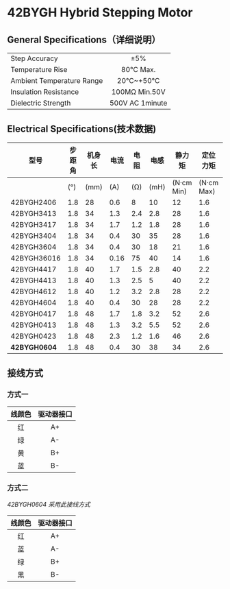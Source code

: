 # 42BYGH Hybrid Stepping Motor

## General Specifications（详细说明）

|||
| ------------ | :---: |
| Step Accuracy | ±5% |
|Temperature Rise|80℃ Max.|
|Ambient Temperature Range|20℃~+50℃|
|Insulation Resistance|100MΩ Min.50V| |DC
Dielectric Strength|500V AC 1minute |

## Electrical Specifications(技术数据)

|   型号        |  步距角 | 机身长 | 电流 | 电阻 | 电感 | 静力矩     | 定位力矩   | 转动惯量 | 引线数 | 重量 |
|--------------|--------|--------|------|------|------|------------|------------|----------|--------|------|
|              |  (°)   | (mm)   | (A)  | (Ω)  | (mH) | (N·cm Min) | (N·cm Max) | (g.cm²)  | (NO.)  | (g)  |
| 42BYGH2406   | 1.8    | 28     | 0.6  | 8    | 10   | 12         | 1.6        | 34       | 4      | 150  |
| 42BYGH3413   | 1.8    | 34     | 1.3  | 2.4  | 2.8  | 28         | 1.6        | 34       | 4      | 220  |
| 42BYGH3417   | 1.8    | 34     | 1.7  | 1.2  | 1.8  | 28         | 1.6        | 34       | 4      | 220  |
| 42BYGH3404   | 1.8    | 34     | 0.4  | 30   | 35   | 28         | 1.6        | 34       | 4      | 220  |
| 42BYGH3604   | 1.8    | 34     | 0.4  | 30   | 18   | 21         | 1.6        | 34       | 6      | 220  |
| 42BYGH36016  | 1.8    | 34     | 0.16 | 75   | 40   | 14         | 1.6        | 34       | 6      | 220  |
| 42BYGH4417   | 1.8    | 40     | 1.7  | 1.5  | 2.8  | 40         | 2.2        | 54       | 4      | 280  |
| 42BYGH4413   | 1.8    | 40     | 1.3  | 2.5  | 5    | 40         | 2.2        | 54       | 4      | 280  |
| 42BYGH4612   | 1.8    | 40     | 1.2  | 3.2  | 2.8  | 28         | 2.2        | 54       | 6      | 280  |
| 42BYGH4604   | 1.8    | 40     | 0.4  | 30   | 28   | 28         | 2.2        | 54       | 6      | 280  |
| 42BYGH0417   | 1.8    | 48     | 1.7  | 1.8  | 3.2  | 52         | 2.6        | 68       | 4      | 350  |
| 42BYGH0413   | 1.8    | 48     | 1.3  | 3.2  | 5.5  | 52         | 2.6        | 68       | 4      | 350  |
| 42BYGH0423   | 1.8    | 48     | 2.3  | 1.2  | 1.6  | 46         | 2.6        | 68       | 4      | 350  |
|__42BYGH0604__| 1.8    | 48     | 0.4  | 30   | 38   | 34         | 2.6        | 68       | 6      | 350  |

## 接线方式

### 方式一

| 线颜色 | 驱动器接口 |
|:-----:|:--------:|
|红|A+|
|绿|A-|
|黄|B+|
|蓝|B-|

### 方式二

_42BYGH0604 采用此接线方式_

| 线颜色 | 驱动器接口 |
|:-----:|:--------:|
|红|A+|
|蓝|A-|
|绿|B+|
|黑|B-|

